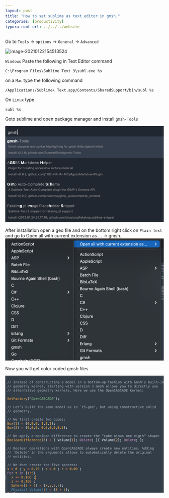 ```yaml
---
layout: post
title: "How to set sublime as text editor in gmsh."
categories: [productivity]
typora-root-url: ../../../website
---
```


Go to `Tools` → `options` → `General` → `Advanced`

![image-20210122154513524](/assets/images/image-20210122154513524.png)

`Windows` Paste the following in Text Editor command

```
C:\Program Files\Sublime Text 3\subl.exe %s 
```

on a `Mac` type the following command

```
/Applications/Sublime\ Text.app/Contents/SharedSupport/bin/subl %s
```

On `Linux` type

```
subl %s
```

Goto sublime and open package manager and install `gmsh-Tools`

![image-20210309103738751](/assets/images/image-20210309103738751.png)

After installation open a geo file and on the bottom right click on `Plain text `and go to Open all with current extension as ... → gmsh.![image-20210309104045408](/assets/images/image-20210309104045408.png)

Now you will get color coded gmsh files

![image-20210309104220484](/assets/images/image-20210309104220484.png)

